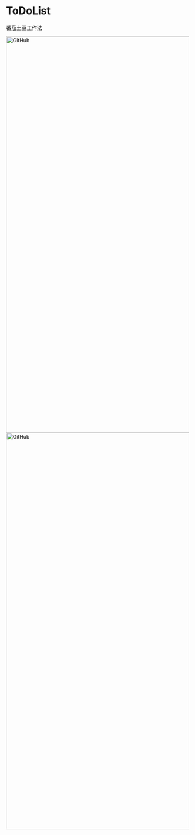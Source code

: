 # ToDoList

番茄土豆工作法

<img src="http://7xl2ut.com1.z0.glb.clouddn.com/18-9-6/80306216.jpg" alt="GitHub" title="GitHub,Social Coding" width="498" height="1080" />

<img src="http://7xl2ut.com1.z0.glb.clouddn.com/18-9-6/58565040.jpg" alt="GitHub" title="GitHub,Social Coding" width="498" height="1080" />

